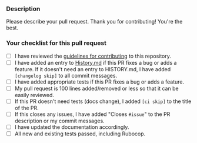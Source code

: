 ### Description
Please describe your pull request. Thank you for contributing! You're the best.

### Your checklist for this pull request
<!--- Go over all the following points, and put an `x` in all the boxes that apply. -->
<!--- If you're unsure about any of these, don't hesitate to ask. We're here to help! -->
- [ ] I have reviewed the [guidelines for contributing](../blob/master/CONTRIBUTING.md) to this repository.
- [ ] I have added an entry to [History.md](../blob/master/History.md) if this PR fixes a bug or adds a feature. If it doesn't need an entry to HISTORY.md, I have added `[changelog skip]` to all commit messages.
- [ ] I have added appropriate tests if this PR fixes a bug or adds a feature.
- [ ] My pull request is 100 lines added/removed or less so that it can be easily reviewed.
- [ ] If this PR doesn't need tests (docs change), I added `[ci skip]` to the title of the PR.
- [ ] If this closes any issues, I have added "Closes `#issue`" to the PR description or my commit messages.
- [ ] I have updated the documentation accordingly.
- [ ] All new and existing tests passed, including Rubocop.
